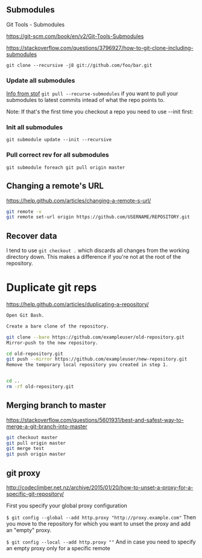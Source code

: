 ## Submodules

Git Tools - Submodules

https://git-scm.com/book/en/v2/Git-Tools-Submodules


https://stackoverflow.com/questions/3796927/how-to-git-clone-including-submodules

`git clone --recursive -j8 git://github.com/foo/bar.git`


### Update all submodules

[Info from stof](https://stackoverflow.com/questions/1030169/easy-way-to-pull-latest-of-all-git-submodules)
`git pull --recurse-submodules`
if you want to pull your submodules to latest commits intead of what the repo points to.

Note: If that's the first time you checkout a repo you need to use --init first:

### Init all submodules

`git submodule update --init --recursive`

### Pull correct rev for all submodules

`git submodule foreach git pull origin master`

## Changing a remote's URL

https://help.github.com/articles/changing-a-remote-s-url/

```bash
git remote -v
git remote set-url origin https://github.com/USERNAME/REPOSITORY.git
```


## Recover data



I tend to use `git checkout .` which discards all changes from the working directory down. This makes a difference if you're not at the root of the repository.

# Duplicate git reps

https://help.github.com/articles/duplicating-a-repository/

```bash
Open Git Bash.

Create a bare clone of the repository.

git clone --bare https://github.com/exampleuser/old-repository.git
Mirror-push to the new repository.

cd old-repository.git
git push --mirror https://github.com/exampleuser/new-repository.git
Remove the temporary local repository you created in step 1.


cd ..
rm -rf old-repository.git
```

## Merging branch to master

https://stackoverflow.com/questions/5601931/best-and-safest-way-to-merge-a-git-branch-into-master

```bash
git checkout master
git pull origin master
git merge test
git push origin master
```


## git proxy

http://codeclimber.net.nz/archive/2015/01/20/how-to-unset-a-proxy-for-a-specific-git-repository/

First you specify your global proxy configuration

`$ git config --global --add http.proxy "http://proxy.example.com"`
Then you move to the repository for which you want to unset the proxy and add an "empty" proxy.

`$ git config --local --add http.proxy ""`
And in case you need to specify an empty proxy only for a specific remote
